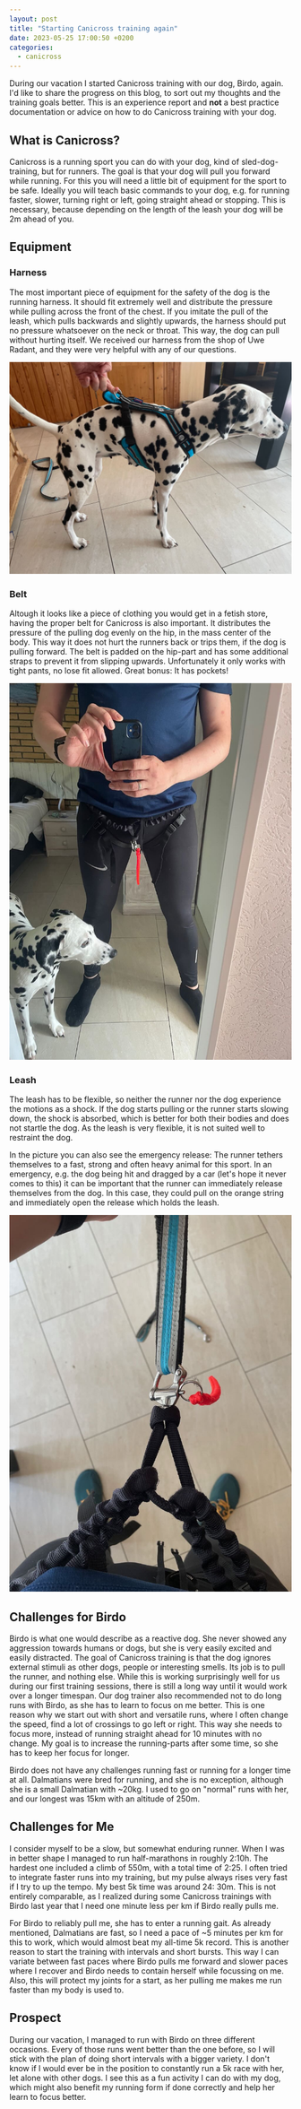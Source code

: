```yaml
---
layout: post
title: "Starting Canicross training again"
date: 2023-05-25 17:00:50 +0200
categories:
  - canicross
---
```


During our vacation I started Canicross training with our dog, Birdo, again. I'd like to share the progress on this
blog, to
sort out my thoughts and the training goals better. This is an experience report and **not** a best practice
documentation or advice on how to do Canicross training with your dog.

## What is Canicross?

Canicross is a running sport you can do with your dog, kind of sled-dog-training, but for runners. The goal is that your
dog will pull you forward while running. For this you will need a little bit of equipment for the sport to be safe.
Ideally you will teach basic commands to your dog, e.g. for running faster, slower, turning right or left, going
straight ahead or stopping. This is necessary, because depending on the length of the leash your dog will be 2m ahead of
you.

## Equipment

### Harness

The most important piece of equipment for the safety of the dog is the running harness. It should fit extremely well and
distribute the pressure while pulling across the front of the chest. If you imitate the pull of the leash, which pulls
backwards and slightly upwards, the harness should put no pressure whatsoever on the neck or throat. This way, the dog
can pull without hurting itself. We received our harness from the shop of Uwe Radant, and they were very helpful with
any of our questions.

![Picture of the harness on a dalmatian dog.](/assets/img/20230525/IMG_5257.jpeg)

### Belt

Altough it looks like a piece of clothing you would get in a fetish store, having the proper belt for Canicross is also
important. It distributes the pressure of the pulling dog evenly on the hip, in the mass center of the body. This way it
does not hurt the runners back or trips them, if the dog is pulling forward. The belt is padded on the hip-part and has
some additional straps to prevent it from slipping upwards. Unfortunately it only works with tight pants, no lose fit
allowed. Great bonus: It has pockets!

![Picture of the Canicross belt on myself](/assets/img/20230525/IMG_5254.jpeg)

### Leash

The leash has to be flexible, so neither the runner nor the dog experience the motions as a shock. If the dog starts
pulling or the runner starts slowing down, the shock is absorbed, which is better for both their bodies and does not
startle the dog. As the leash is very flexible, it is not suited well to restraint the dog.

In the picture you can also see the emergency release: The runner tethers themselves to a fast, strong
and often heavy animal for this sport. In an emergency, e.g. the dog being hit and dragged by a car (let's hope it never
comes to this) it can be important that the runner can immediately release themselves from the dog. In this case, they
could pull on the orange string and immediately open the release which holds the leash.

![The leash, connected to the belt](/assets/img/20230525/IMG_5259.jpeg)

## Challenges for Birdo

Birdo is what one would describe as a reactive dog. She never showed any aggression towards humans or dogs, but she is
very easily excited and easily distracted. The goal of Canicross training is that the dog ignores external stimuli as
other dogs, people or interesting smells. Its job is to pull the runner, and nothing else. While this is working
surprisingly well for us during our first training sessions, there is still a long way until it would work over a longer
timespan. Our dog trainer also recommended not to do long runs with Birdo, as she has to learn to focus on me better.
This is one reason why we start out with short and versatile runs, where I often change the speed, find a lot of
crossings to go left or right. This way she needs to focus more, instead of running straight ahead for 10 minutes with
no change. My goal is to increase the running-parts after some time, so she has to keep her focus for longer.

Birdo does not have any challenges running fast or running for a longer time at all. Dalmatians were bred for running,
and she is no exception, although she is a small Dalmatian with ~20kg. I used to go on "normal" runs with her, and our
longest was 15km with an altitude of 250m.

## Challenges for Me

I consider myself to be a slow, but somewhat enduring runner. When I was in better shape I managed to run half-marathons
in roughly 2:10h. The hardest one included a climb of 550m, with a total time of 2:25. I often tried to integrate faster
runs into my training, but my pulse always rises very fast if I try to up the tempo. My best 5k time was around 24:
30m. This is not entirely comparable, as I realized during some Canicross trainings with Birdo last year that I need
one minute less per km if Birdo really pulls me.

For Birdo to reliably pull me, she has to enter a running gait. As already mentioned, Dalmatians are fast, so I need a
pace of ~5 minutes per km for this to work, which would almost beat my all-time 5k record. This is another reason to
start the training with intervals and short bursts. This way I can variate between fast paces where Birdo pulls me
forward and slower paces where I recover and Birdo needs to contain herself while focussing on me. Also, this will
protect my joints for a start, as her pulling me makes me run faster than my body is used to.

## Prospect

During our vacation, I managed to run with Birdo on three different occasions. Every of those runs went better than the
one before, so I will stick with the plan of doing short intervals with a bigger variety. I don't know if I would ever
be in the position to constantly run a 5k race with her, let alone with other dogs. I see this as a fun activity I can
do with my dog, which might also benefit my running form if done correctly and help her learn to focus better. 

